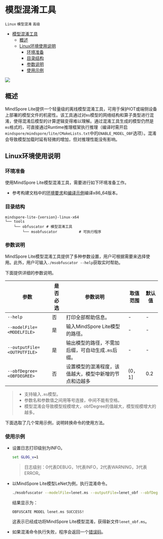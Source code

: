 # 模型混淆工具

`Linux` `模型混淆` `高级`

<!-- TOC -->

- [模型混淆工具](#模型混淆工具)
    - [概述](#概述)
    - [Linux环境使用说明](#linux环境使用说明)
        - [环境准备](#环境准备)
        - [目录结构](#目录结构)
        - [参数说明](#参数说明)
        - [使用示例](#使用示例)

<!-- /TOC -->

<a href="https://gitee.com/mindspore/docs/blob/master/docs/lite/docs/source_zh_cn/use/obfuscator_tool.md" target="_blank"><img src="https://gitee.com/mindspore/docs/raw/master/resource/_static/logo_source.png"></a>

## 概述

MindSpore Lite提供一个轻量级的离线模型混淆工具，可用于保护IOT或端侧设备上部署的模型文件的机密性。该工具通过对`ms`模型的网络结构和算子类型进行混淆，使得混淆后模型的计算逻辑变得难以理解。通过混淆工具生成的模型仍然是`ms`格式的，可直接通过Runtime推理框架执行推理（编译时需开启`mindspore/mindspore/lite/CMakeLists.txt`中的`ENABLE_MODEL_OBF`选项）。混淆会导致模型加载时延有轻微的增加，但对推理性能没有影响。

## Linux环境使用说明

### 环境准备

使用MindSpore Lite模型混淆工具，需要进行如下环境准备工作。

- 参考构建文档中的[环境要求](https://www.mindspore.cn/lite/docs/zh-CN/master/use/build.html#id1)和[编译示例](https://www.mindspore.cn/lite/docs/zh-CN/master/use/build.html#id3)编译x86_64版本。

### 目录结构

```text
mindspore-lite-{version}-linux-x64
└── tools
    └── obfuscator # 模型混淆工具
        └── msobfuscator          # 可执行程序
```

### 参数说明

MindSpore Lite模型混淆工具提供了多种参数设置，用户可根据需要来选择使用。此外，用户可输入`./msobfuscator --help`获取实时帮助。

下面提供详细的参数说明。

| 参数                        | 是否必选 | 参数说明                                               | 取值范围 | 默认值 |
| --------------------------- | -------- | ------------------------------------------------------ | -------- | ------ |
| `--help`                    | 否       | 打印全部帮助信息。                                     | -        | -      |
| `--modelFile=<MODELFILE>`   | 是       | 输入MindSpore Lite模型的路径。                         | -        | -      |
| `--outputFile=<OUTPUTFILE>` | 是       | 输出模型的路径，不需加后缀，可自动生成`.ms`后缀。      | -        | -      |
| `--obfDegree=<OBFDEGREE>`   | 否       | 设置模型的混淆程度，该值越大，模型中新增的节点和边越多 | \(0，1]  | 0.2    |

> - 支持输入`.ms`模型。
> - 参数名和参数值之间用等号连接，中间不能有空格。
> - 模型混淆会导致模型规模增大，obfDegree的值越大，模型规模增大的越多。

下面选取了几个常用示例，说明转换命令的使用方法。

### 使用示例

- 设置日志打印级别为INFO。

  ```bat
  set GLOG_v=1
  ```

  > 日志级别：0代表DEBUG，1代表INFO，2代表WARNING，3代表ERROR。

- 以MindSpore Lite模型LeNet为例，执行混淆命令。

  ```bash
  ./msobfuscator --modelFile=lenet.ms --outputFile=lenet_obf --obfDegree=0.5
  ```

  结果显示为：

  ```text
  OBFUSCATE MODEL lenet.ms SUCCESS!
  ```

  这表示已经成功将MindSpore Lite模型混淆，获得新文件`lenet_obf.ms`。

- 如果混淆命令执行失败，程序会返回一个[错误码](https://www.mindspore.cn/lite/api/zh-CN/master/api_cpp/errorcode_and_metatype.html)。

